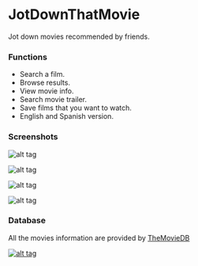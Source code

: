 # JotDownThatMovie

Jot down movies recommended by friends.

### Functions

 - Search a film.
 - Browse results.
 - View movie info.
 - Search movie trailer.
 - Save films that you want to watch.
 - English and Spanish version.

### Screenshots

![alt tag](http://i.imgur.com/j0tpZV1.png)

![alt tag](http://i.imgur.com/dTQDdLz.png)

![alt tag](http://i.imgur.com/cQwU2RV.png)

![alt tag](http://i.imgur.com/ZSSUVZd.png)

### Database

All the movies information are provided by [TheMovieDB](https://www.themoviedb.org/)

[![alt tag](https://www.themoviedb.org/assets/static_cache/41bdcf10bbf6f84c0fc73f27b2180b95/images/v4/logos/91x81.png)](https://www.themoviedb.org/)
